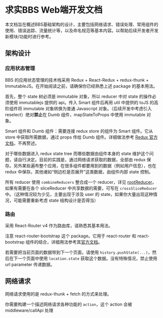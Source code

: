 # 求实BBS Web端开发文档

本文档旨在概述BBS基础架构的设计，主要包括网络请求、错误处理、常用组件的使用、错误追踪、流量统计等，以及命名规范等基本内容。以帮助后续开发者开发新模块/功能时进行参考。

## 架构设计

### 应用状态管理

BBS 的应用状态管理的技术栈采用 Redux + React-Redux + redux-thunk + ImmutableJS。在开始阅读之前，请确保你已经熟悉上述 package 的基本用法。

首先，整个 state 树必须是 immutable 对象，所以 reducer 中对 state 的操作必须使用 immutablejs 提供的 api。传入 Smart 组件后再用 util 中提供的 toJS 的高阶组件将 immutable 对象转换为普通 Javascript 对象。（后续开发中考虑引入 reselect）绝对**禁止**在 Dumb 组件，mapStateToProps 中使用 immutable 对象。

Smart 组件和 Dumb 组件：需要连接 redux store 的组件为 Smart 组件。它从 store 中获取所需数据，通过 props 传给 Dumb 组件。详细做法参考 [Redux 官方文档](https://cn.redux.js.org/)，不再赘述。

对于哪些数据进入 redux state tree 而哪些数据由组件本身的 state 维护这个问题，请自行决定。目前的实践是，通过网络请求获取的数据，全部由 redux 保存。另外某些遍布整个应用，在很多组件都要用到的数据（例如用户信息），也在 redux 中保存。其他诸如“侧边栏是否展开”这类数据，由组件内部 state 控制。

所有 reducer 使用 `combineReducers` 整合成一个 reducer，详见 [rootReducer](./src/reducers/rootReducer.js)。如果有需要在各个 sliceReducer 中共享数据的需要，可写在 `crossSliceReducer` 中。（这种情况较为少见，主要出现于涉及 user 的 state，如果你大量出现这种情况，可能需要重新考虑 state 结构设计是否得当）

### 路由

采用 React-Router v4 作为路由库，请熟悉其基本用法。

注意 react-router-bootstrap 这个 package。它用于 react-router 和 react-bootstrap 组件的结合，详细用法参考其[官方文档](https://github.com/react-bootstrap/react-router-bootstrap)。

若需要把当前页面的数据带到下一个页面，请使用 `history.pushState(...)`，然后在下一个页面中使用 `location.state` 获取这个数据。没有特殊情况，禁止使用 url parameter 传递数据。

## 网络请求

网络请求使用的是 redux-thunk + fetch 的方式来处理。

你需要构建一个描述网络请求各种功能的 `action`，这个 action 会被 middleware/callApi 处理